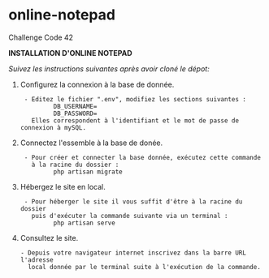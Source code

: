 # online-notepad
Challenge Code 42

**INSTALLATION D'ONLINE NOTEPAD**

*Suivez les instructions suivantes après avoir cloné le dépot:*

1. Configurez la connexion à la base de donnée.

        - Editez le fichier ".env", modifiez les sections suivantes : 
                DB_USERNAME=
                DB_PASSWORD=
          Elles correspondent à l'identifiant et le mot de passe de connexion à mySQL.
       
       
2. Connectez l'essemble à la base de donée.
        
        - Pour créer et connecter la base donnée, exécutez cette commande 
          à la racine du dossier :
                php artisan migrate
        
        
3. Hébergez le site en local.

        - Pour héberger le site il vous suffit d'être à la racine du dossier
          puis d'exécuter la commande suivante via un terminal :
                php artisan serve
                
4. Consultez le site.
       
       - Depuis votre navigateur internet inscrivez dans la barre URL l'adresse 
         local donnée par le terminal suite à l'exécution de la commande.
